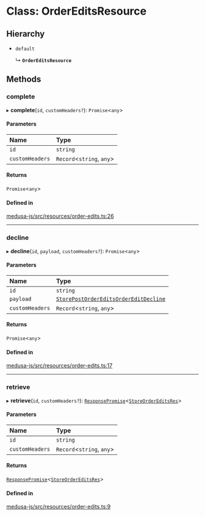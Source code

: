 # Class: OrderEditsResource

## Hierarchy

- `default`

  ↳ **`OrderEditsResource`**

## Methods

### complete

▸ **complete**(`id`, `customHeaders?`): `Promise`<`any`\>

#### Parameters

| Name | Type |
| :------ | :------ |
| `id` | `string` |
| `customHeaders` | `Record`<`string`, `any`\> |

#### Returns

`Promise`<`any`\>

#### Defined in

[medusa-js/src/resources/order-edits.ts:26](https://github.com/medusajs/medusa/blob/53e34d33d/packages/medusa-js/src/resources/order-edits.ts#L26)

___

### decline

▸ **decline**(`id`, `payload`, `customHeaders?`): `Promise`<`any`\>

#### Parameters

| Name | Type |
| :------ | :------ |
| `id` | `string` |
| `payload` | [`StorePostOrderEditsOrderEditDecline`](internal-37.StorePostOrderEditsOrderEditDecline.md) |
| `customHeaders` | `Record`<`string`, `any`\> |

#### Returns

`Promise`<`any`\>

#### Defined in

[medusa-js/src/resources/order-edits.ts:17](https://github.com/medusajs/medusa/blob/53e34d33d/packages/medusa-js/src/resources/order-edits.ts#L17)

___

### retrieve

▸ **retrieve**(`id`, `customHeaders?`): [`ResponsePromise`](../modules/internal.md#responsepromise)<[`StoreOrderEditsRes`](../modules/internal-37.md#storeordereditsres)\>

#### Parameters

| Name | Type |
| :------ | :------ |
| `id` | `string` |
| `customHeaders` | `Record`<`string`, `any`\> |

#### Returns

[`ResponsePromise`](../modules/internal.md#responsepromise)<[`StoreOrderEditsRes`](../modules/internal-37.md#storeordereditsres)\>

#### Defined in

[medusa-js/src/resources/order-edits.ts:9](https://github.com/medusajs/medusa/blob/53e34d33d/packages/medusa-js/src/resources/order-edits.ts#L9)
